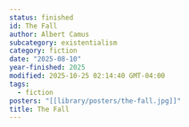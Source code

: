 ```yaml
---
status: finished
id: The Fall
author: Albert Camus
subcategory: existentialism
category: fiction
date: "2025-08-10"
year-finished: 2025
modified: 2025-10-25 02:14:40 GMT-04:00
tags:
  - fiction
posters: "[[library/posters/the-fall.jpg]]"
title: The Fall
---
```

